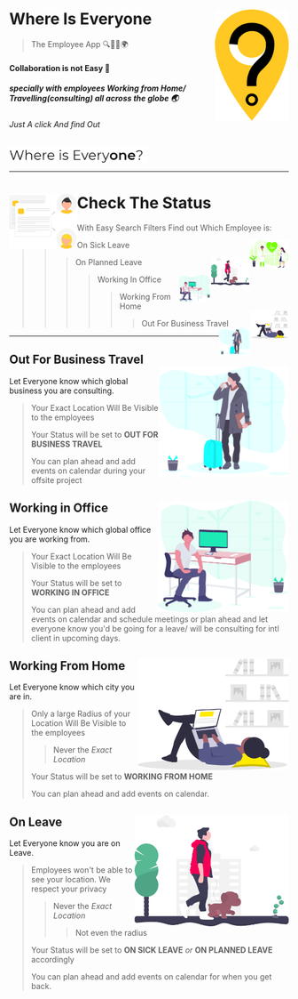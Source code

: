 # Where Is Everyone <img src="https://github.com/Shraddhasaini/Whereisevery1/blob/master/assets/snlogo.png" height="200" align="right"> 
> The Employee App
> :mag::office::calendar::earth_africa:

#### Collaboration is not Easy :busts_in_silhouette:
##### specially with employees Working from Home/ Travelling(consulting) all across the globe :earth_asia:
###### Just A click And find Out 
<img src="https://github.com/Shraddhasaini/Whereisevery1/blob/master/assets/splashtext.png" height="30" align="center">

 ----------------
# Check The Status <img src="https://github.com/Shraddhasaini/Whereisevery1/blob/master/assets/statuslist.png" height="100" align="left">
>With Easy Search Filters Find out Which Employee is:
>> On Sick Leave <img src="https://github.com/Shraddhasaini/Whereisevery1/blob/master/assets/osl.png" height="50" align="right">
>>> On Planned Leave <img src="https://github.com/Shraddhasaini/Whereisevery1/blob/master/assets/opl.png" height="50" align="right">
>>>> Working In Office <img src="https://github.com/Shraddhasaini/Whereisevery1/blob/master/assets/wio.png" height="50" align="right">
>>>>> Working From Home <img src="https://github.com/Shraddhasaini/Whereisevery1/blob/master/assets/wfh.png" height="50" align="right">
>>>>>> Out For Business Travel <img src="https://github.com/Shraddhasaini/Whereisevery1/blob/master/assets/bt.png" height="50" align="right">
------------
## Out For Business Travel <img src="https://github.com/Shraddhasaini/Whereisevery1/blob/master/assets/bt.png" height="200" align="right">
Let Everyone know which global business you are consulting.
> Your Exact Location Will Be Visible to the employees
>
> Your Status will be set to **OUT FOR BUSINESS TRAVEL**
>
> You can plan ahead and add events on calendar during your offsite project
>
## Working in Office <img src="https://github.com/Shraddhasaini/Whereisevery1/blob/master/assets/wio.png" height="200" align="right">
Let Everyone know which global office you are working from.
> Your Exact Location Will Be Visible to the employees
>
> Your Status will be set to **WORKING IN OFFICE**
>
> You can plan ahead and add events on calendar and schedule meetings or plan ahead and let everyone know you'd be going for a leave/ will be consulting for intl client in upcoming days.
>
## Working From Home <img src="https://github.com/Shraddhasaini/Whereisevery1/blob/master/assets/wfh.png" height="200" align="right">
Let Everyone know which city you are in.
> Only a large Radius of your Location Will Be Visible to the employees
>> Never the _Exact Location_
>
> Your Status will be set to **WORKING FROM HOME**
>
> You can plan ahead and add events on calendar.
>
## On Leave <img src="https://github.com/Shraddhasaini/Whereisevery1/blob/master/assets/opl.png" height="200" align="right">
Let Everyone know you are on Leave.
> Employees won't be able to see your location. We respect your privacy
>> Never the _Exact Location_ 
>>> Not even the radius
>
> Your Status will be set to **ON SICK LEAVE** _or_ **ON PLANNED LEAVE** accordingly
>
> You can plan ahead and add events on calendar for when you get back.
>


